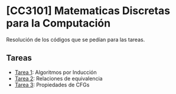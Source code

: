 # [CC3101] Matematicas Discretas para la Computación
Resolución de los códigos que se pedían para las tareas.

## Tareas

- [Tarea 1](tarea1/): Algoritmos por Inducción
- [Tarea 2](tarea2/): Relaciones de equivalencia
- [Tarea 3](tarea3/): Propiedades de CFGs
